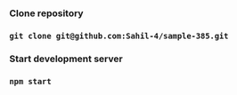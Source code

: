 ### Clone repository

### `git clone git@github.com:Sahil-4/sample-385.git`

### Start development server

### `npm start`
